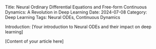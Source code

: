 Title: Neural Ordinary Differential Equations and Free-form Continuous Dynamics: A Revolution in Deep Learning
Date: 2024-07-08
Category: Deep Learning
Tags: Neural ODEs, Continuous Dynamics

Introduction:
[Your introduction to Neural ODEs and their impact on deep learning]

[Content of your article here]